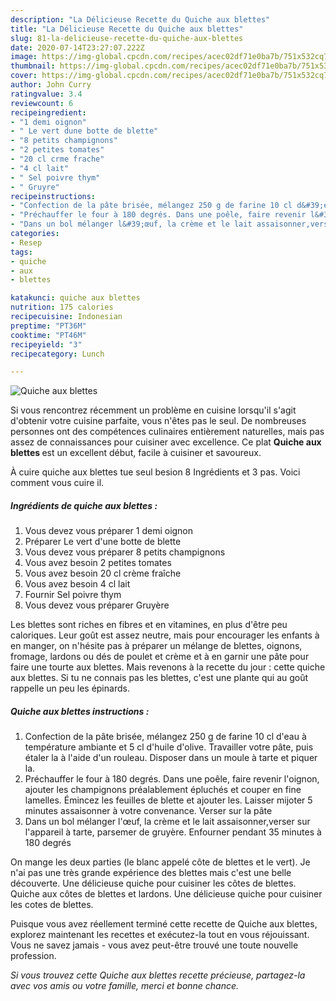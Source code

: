 ```yaml
---
description: "La Délicieuse Recette du Quiche aux blettes"
title: "La Délicieuse Recette du Quiche aux blettes"
slug: 81-la-delicieuse-recette-du-quiche-aux-blettes
date: 2020-07-14T23:27:07.222Z
image: https://img-global.cpcdn.com/recipes/acec02df71e0ba7b/751x532cq70/quiche-aux-blettes-photo-principale-de-la-recette.jpg
thumbnail: https://img-global.cpcdn.com/recipes/acec02df71e0ba7b/751x532cq70/quiche-aux-blettes-photo-principale-de-la-recette.jpg
cover: https://img-global.cpcdn.com/recipes/acec02df71e0ba7b/751x532cq70/quiche-aux-blettes-photo-principale-de-la-recette.jpg
author: John Curry
ratingvalue: 3.4
reviewcount: 6
recipeingredient:
- "1 demi oignon"
- " Le vert dune botte de blette"
- "8 petits champignons"
- "2 petites tomates"
- "20 cl crme frache"
- "4 cl lait"
- " Sel poivre thym"
- " Gruyre"
recipeinstructions:
- "Confection de la pâte brisée, mélangez 250 g de farine 10 cl d&#39;eau à température ambiante et 5 cl d&#39;huile d&#39;olive. Travailler votre pâte, puis étaler la à l&#39;aide d&#39;un rouleau. Disposer dans un moule à tarte et piquer la."
- "Préchauffer le four à 180 degrés. Dans une poêle, faire revenir l&#39;oignon, ajouter les champignons préalablement épluchés et couper en fine lamelles. Émincez les feuilles de blette et ajouter les. Laisser mijoter 5 minutes assaisonner à votre convenance. Verser sur la pâte"
- "Dans un bol mélanger l&#39;œuf, la crème et le lait assaisonner,verser sur l&#39;appareil à tarte, parsemer de gruyère. Enfourner pendant 35 minutes à 180 degrés"
categories:
- Resep
tags:
- quiche
- aux
- blettes

katakunci: quiche aux blettes 
nutrition: 175 calories
recipecuisine: Indonesian
preptime: "PT36M"
cooktime: "PT46M"
recipeyield: "3"
recipecategory: Lunch

---
```



![Quiche aux blettes](https://img-global.cpcdn.com/recipes/acec02df71e0ba7b/751x532cq70/quiche-aux-blettes-photo-principale-de-la-recette.jpg)

Si vous rencontrez récemment un problème en cuisine lorsqu'il s'agit d'obtenir votre cuisine parfaite, vous n'êtes pas le seul. De nombreuses personnes ont des compétences culinaires entièrement naturelles, mais pas assez de connaissances pour cuisiner avec excellence. Ce plat <strong> Quiche aux blettes </strong> est un excellent début, facile à cuisiner et savoureux.

<!--inarticleads1-->

À cuire quiche aux blettes tue seul besion 8 Ingrédients et 3 pas. Voici comment vous cuire il.

##### Ingrédients de quiche aux blettes :

1. Vous devez vous préparer 1 demi oignon
1. Préparer  Le vert d&#39;une botte de blette
1. Vous devez vous préparer 8 petits champignons
1. Vous avez besoin 2 petites tomates
1. Vous avez besoin 20 cl crème fraîche
1. Vous avez besoin 4 cl lait
1. Fournir  Sel poivre thym
1. Vous devez vous préparer  Gruyère


Les blettes sont riches en fibres et en vitamines, en plus d&#39;être peu caloriques. Leur goût est assez neutre, mais pour encourager les enfants à en manger, on n&#39;hésite pas à préparer un mélange de blettes, oignons, fromage, lardons ou dés de poulet et crème et à en garnir une pâte pour faire une tourte aux blettes. Mais revenons à la recette du jour : cette quiche aux blettes. Si tu ne connais pas les blettes, c&#39;est une plante qui au goût rappelle un peu les épinards. 

<!--inarticleads2-->

##### Quiche aux blettes instructions :

1. Confection de la pâte brisée, mélangez 250 g de farine 10 cl d&#39;eau à température ambiante et 5 cl d&#39;huile d&#39;olive. Travailler votre pâte, puis étaler la à l&#39;aide d&#39;un rouleau. Disposer dans un moule à tarte et piquer la.
1. Préchauffer le four à 180 degrés. Dans une poêle, faire revenir l&#39;oignon, ajouter les champignons préalablement épluchés et couper en fine lamelles. Émincez les feuilles de blette et ajouter les. Laisser mijoter 5 minutes assaisonner à votre convenance. Verser sur la pâte
1. Dans un bol mélanger l&#39;œuf, la crème et le lait assaisonner,verser sur l&#39;appareil à tarte, parsemer de gruyère. Enfourner pendant 35 minutes à 180 degrés


On mange les deux parties (le blanc appelé côte de blettes et le vert). Je n&#39;ai pas une très grande expérience des blettes mais c&#39;est une belle découverte. Une délicieuse quiche pour cuisiner les côtes de blettes. Quiche aux côtes de blettes et lardons. Une délicieuse quiche pour cuisiner les cotes de blettes. 

<!--inarticleads1-->

<p>
Puisque vous avez réellement terminé cette recette de Quiche aux blettes, explorez maintenant les recettes et exécutez-la tout en vous réjouissant. Vous ne savez jamais - vous avez peut-être trouvé une toute nouvelle profession.
</p>

<p>
<i>Si vous trouvez cette Quiche aux blettes recette précieuse, partagez-la avec vos amis ou votre famille, merci et bonne chance.</i>
</p>
